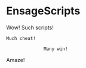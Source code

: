 EnsageScripts
=============
Wow!
        Such scripts!
    
    Much cheat!
    
                  Many win!
                  
  Amaze!
